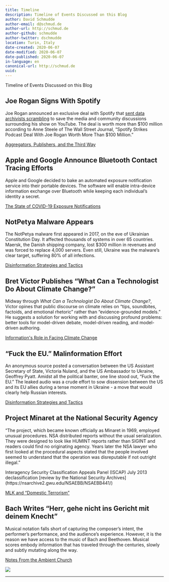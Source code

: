 ```yaml
---
title: Timeline
description: Timeline of Events Discussed on this Blog
author: David Schmudde
author-email: d@schmud.de
author-url: http://schmud.de
author-github: schmudde
author-twitter: dschmudde
location: Turin, Italy
date-created: 2020-06-07
date-modified: 2020-06-07
date-published: 2020-06-07
in-language: en
canonical-url: http://schmud.de
uuid:
---
```


Timeline of Events Discussed on this Blog

<div class="container">

<div class="timeline-item" date-is='May 19, 2020' machine-date='2020-05-19'>

## Joe Rogan Signs With Spotify

Joe Rogan announced an exclusive deal with Spotify that [sent data archivists scrambling](https://www.reddit.com/r/Archiveteam/comments/gmzg5l/joe_rogan_moving_his_show_to_spotify_possible/) to save the media and community discussions surrounding his show on YouTube. The deal is worth more than $100 million according to Anne Steele of The Wall Street Journal, “Spotify Strikes Podcast Deal With Joe Rogan Worth More Than $100 Million.”

[Aggregators, Publishers, and the Third Way](/posts/2020-05-21-third-way.html)

</div>

<div class="timeline-item" date-is='April 10, 2020' machine-date='2020-04-10'>

## Apple and Google Announce Bluetooth Contact Tracing Efforts

Apple and Google decided to bake an automated exposure notification service into their portable devices. The software will enable intra-device information exchange over Bluetooth while keeping each individual’s identity a secret.

[The State of COVID-19 Exposure Notifications](/posts/2020-05-07-covid-tracking.html)

</div>

<div class="timeline-item" date-is='June 27, 2017' machine-date='2017-06-27'>

## NotPetya Malware Appears

The NotPetya malware first appeared in 2017, on the eve of Ukrainian Constitution Day. It affected thousands of systems in over 65 countries. Maersk, the Danish shipping company, lost $300 million in revenues and was forced to replace 4,000 servers. Even still, Ukraine was the malware’s clear target, suffering 80% of all infections.

[Disinformation Strategies and Tactics](/posts/2020-05-29-disinformation-strategies.html)

</div>

<div class="timeline-item" date-is='November 2015' machine-date='2015-11'>

## Bret Victor Publishes &ldquo;What Can a Technologist Do About Climate Change?&rdquo;

Midway through *What Can a Technologist Do About Climate Change?*, Victor opines that public discourse on climate relies on “tips, soundbites, factoids, and emotional rhetoric” rather than “evidence-grounded models.” He suggests a solution for working with and discussing profound problems: better tools for model-driven debate, model-driven reading, and model-driven authoring.

[Information's Role in Facing Climate Change](/posts/2020-05-18-climate-change.html)

</div>


<div class="timeline-item" date-is='February 4, 2014' machine-date='2014-02-04'>

## &ldquo;Fuck the EU.&rdquo; Malinformation Effort

An anonymous source posted a conversation between the US Assistant Secretary of State, Victoria Nuland, and the US Ambassador to Ukraine, Geoffrey Pyatt. Amidst all the political banter, one line stood out, &ldquo;Fuck the EU.&rdquo; The leaked audio was a crude effort to sow dissension between the US and its EU allies during a tense moment in Ukraine - a move that would clearly help Russian interests.

[Disinformation Strategies and Tactics](/posts/2020-05-29-disinformation-strategies.html)

</div>


<div class="timeline-item" date-is='1969' machine-date='1969'>

## Project Minaret at the National Security Agency

&ldquo;The project, which became known officially as Minaret in 1969, employed unusual procedures. NSA distributed reports without the usual serialization. They were designed to look like HUMINT reports rather than SIGINT and readers could find no originating agency. Years later the NSA lawyer who first looked at the procedural aspects stated that the people involved seemed to understand that the operation was disreputable if not outright illegal.&rdquo;

<footer>
Interagency Security Classification Appeals Panel (ISCAP) July 2013 declassification [review by the National Security Archives](https://nsarchive2.gwu.edu/NSAEBB/NSAEBB441/)
</footer>

[MLK and &ldquo;Domestic Terrorism&rdquo;](/posts/2020-06-02-mlk.html)

</div>


<div class="timeline-item" date-is='1723' machine-date='1723'>

## Bach Writes &ldquo;Herr, gehe nicht ins Gericht mit deinem Knecht&rdquo;

Musical notation falls short of capturing the composer’s intent, the performer’s performance, and the audience’s experience. However, it is the reason we have access to the music of Bach and Beethoven. Musical scores embody information that has traveled through the centuries, slowly and subtly mutating along the way.

[Notes From the Ambient Church](/posts/2020-04-26-ambient-church.html)

![](/img/2020-04-26-ambient-church/bwv-105.png)

</div>

</div>

---
